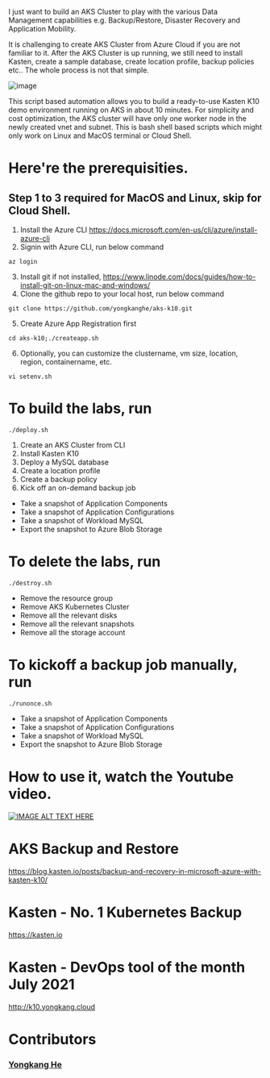 
I just want to build an AKS Cluster to play with the various Data Management capabilities e.g. Backup/Restore, Disaster Recovery and Application Mobility. 

It is challenging to create AKS Cluster from Azure Cloud if you are not familiar to it. After the AKS Cluster is up running, we still need to install Kasten, create a sample database, create location profile, backup policies etc.. The whole process is not that simple.

![image](https://blog.kasten.io/hs-fs/hubfs/Kasten_January2020/Images/microsoft-azure-with-kasten-k10-intro-blog.png?width=1226&name=microsoft-azure-with-kasten-k10-intro-blog.png)


This script based automation allows you to build a ready-to-use Kasten K10 demo environment running on AKS in about 10 minutes. For simplicity and cost optimization, the AKS cluster will have only one worker node in the newly created vnet and subnet. This is bash shell based scripts which might only work on Linux and MacOS terminal or Cloud Shell. 

# Here're the prerequisities. 
## Step 1 to 3 required for MacOS and Linux, skip for Cloud Shell.
1. Install the Azure CLI https://docs.microsoft.com/en-us/cli/azure/install-azure-cli 
2. Signin with Azure CLI, run below command 
````
az login
````
3. Install git if not installed, https://www.linode.com/docs/guides/how-to-install-git-on-linux-mac-and-windows/
4. Clone the github repo to your local host, run below command
````
git clone https://github.com/yongkanghe/aks-k10.git
````
5. Create Azure App Registration first
````
cd aks-k10;./createapp.sh
````
6. Optionally, you can customize the clustername, vm size, location, region, containername, etc.
````
vi setenv.sh
````
 
# To build the labs, run 
````
./deploy.sh
````
1. Create an AKS Cluster from CLI
2. Install Kasten K10
3. Deploy a MySQL database
4. Create a location profile
5. Create a backup policy
6. Kick off an on-demand backup job
+ Take a snapshot of Application Components
+ Take a snapshot of Application Configurations
+ Take a snapshot of Workload MySQL
+ Export the snapshot to Azure Blob Storage

# To delete the labs, run 
````
./destroy.sh
````
+ Remove the resource group
+ Remove AKS Kubernetes Cluster
+ Remove all the relevant disks
+ Remove all the relevant snapshots
+ Remove all the storage account

# To kickoff a backup job manually, run 
````
./runonce.sh
````
+ Take a snapshot of Application Components
+ Take a snapshot of Application Configurations
+ Take a snapshot of Workload MySQL
+ Export the snapshot to Azure Blob Storage

# How to use it, watch the Youtube video.
[![IMAGE ALT TEXT HERE](https://img.youtube.com/vi/308ZOMRaRDk/0.jpg)](https://www.youtube.com/watch?v=308ZOMRaRDk)

# AKS Backup and Restore
https://blog.kasten.io/posts/backup-and-recovery-in-microsoft-azure-with-kasten-k10/

# Kasten - No. 1 Kubernetes Backup
https://kasten.io 

# Kasten - DevOps tool of the month July 2021
http://k10.yongkang.cloud

# Contributors

### [Yongkang He](https://github.com/yongkanghe)

